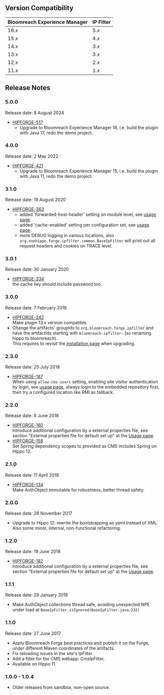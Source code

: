 <!--
  Copyright 2017-2024 Bloomreach

  Licensed under the Apache License, Version 2.0 (the "License");
  you may not use this file except in compliance with the License.
  You may obtain a copy of the License at

   https://www.apache.org/licenses/LICENSE-2.0

  Unless required by applicable law or agreed to in writing, software
  distributed under the License is distributed on an "AS IS" BASIS,
  WITHOUT WARRANTIES OR CONDITIONS OF ANY KIND, either express or implied.
  See the License for the specific language governing permissions and
  limitations under the License.
  -->

## Version Compatibility

| Bloomreach Experience Manager | IP Filter |
|-------------------------------|-----------| 
| 16.x                          | 5.x       |
| 15.x                          | 4.x       |
| 14.x                          | 3.x       |
| 13.x                          | 3.x       |
| 12.x                          | 2.x       |
| 11.x                          | 1.x       |

## Release Notes

### 5.0.0
<p class="smallinfo">Release date: 8 August 2024</p>

+ [HIPFORGE-517](https://issues.onehippo.com/browse/HIPFORGE-517)<br/>
  - Upgrade to Bloomreach Experience Manager 16, i.e. build the plugin with Java 17, redo the demo project.


### 4.0.0
<p class="smallinfo">Release date: 2 May 2022</p>

+ [HIPFORGE-421](https://issues.onehippo.com/browse/HIPFORGE-421)<br/>
  - Upgrade to Bloomreach Experience Manager 15, i.e. build the plugin with Java 11, redo the demo project.

### 3.1.0
<p class="smallinfo">Release date: 19 August 2020</p>

+ [HIPFORGE-363](https://issues.onehippo.com/browse/HIPFORGE-363)<br/>
  - added 'forwarded-host-header' setting on module level, see [usage page](usage.html).
  - added 'cache-enabled' setting per configuration set, see [usage page](usage.html).
  - more DEBUG logging in various locations, also `org.onehippo.forge.ipfilter.common.BaseIpFilter` will print out all
    request headers and cookies on TRACE level.

### 3.0.1
<p class="smallinfo">Release date: 30 January 2020</p>

+ [HIPFORGE-334](https://issues.onehippo.com/browse/HIPFORGE-334)<br/> 
  the cache key should include password too.

### 3.0.0
<p class="smallinfo">Release date: 7 February 2019</p>

+ [HIPFORGE-242](https://issues.onehippo.com/browse/HIPFORGE-242)<br/> 
  Make plugin 13.x version compatible.
+ Change the artifacts' groupIds to <code>org.bloomreach.forge.ipfilter</code> and have the artifactIds starting with 
<code>bloomreach-ipfilter-</code> (so renaming hippo to bloomreach).<br/>
This requires to revisit the [installation page](install.html) when upgrading. 

### 2.3.0  

<p class="smallinfo">Release date: 25 July 2018</p>

+ [HIPFORGE-187](https://issues.onehippo.com/browse/HIPFORGE-187)<br/> 
  When using `allow-cms-users` setting, enabling site visitor authentication by login, see [usage page](usage.html),
  always login to the embedded repository first, then try a configured location like RMI as fallback.

### 2.2.0  

<p class="smallinfo">Release date: 8 June 2018</p>

+ [HIPFORGE-160](https://issues.onehippo.com/browse/HIPFORGE-160)<br/> 
  Introduce additional configuration by a external properties file, see section "External properties file for default 
  set up" at the [Usage page](usage.html).
+ [HIPFORGE-158](https://issues.onehippo.com/browse/HIPFORGE-158)<br/> 
  Set Spring dependency scopes to provided as CMS includes Spring on Hippo 12.

### 2.1.0  

<p class="smallinfo">Release date: 11 April 2018</p>

+ [HIPFORGE-134](https://issues.onehippo.com/browse/HIPFORGE-134)<br/> 
  Make AuthObject immutable for robustness, better thread safety.

### 2.0.0  

<p class="smallinfo">Release date: 28 November 2017</p>

+ Upgrade to Hippo 12: rewrite the bootstrapping as yaml instead of XML. Also some minor, internal, non-functional refactoring.

### 1.2.0  

<p class="smallinfo">Release date: 19 June 2018</p>

+ [HIPFORGE-182](https://issues.onehippo.com/browse/HIPFORGE-182)<br/> 
  Introduce additional configuration by a external properties file, see section "External properties file for default 
  set up" at the [Usage page](usage.html).

### 1.1.1  

<p class="smallinfo">Release date: 29 January 2018</p>

+ Make AuthObject collections thread safe, avoiding unexpected NPE under load at `BaseIpFilter.isIgnored(BaseIpFilter.java:232)`

### 1.1.0  

<p class="smallinfo">Release date: 27 June 2017</p>

+ Apply Bloomreach Forge best practices and publish it on the Forge, under different Maven coordinates of the artifacts.
+ Fix reloading issues in the site's IpFilter.   
+ Add a filter for the CMS webapp: CmsIpFilter.
+ Available on Hippo 11.

### 1.0.0 - 1.0.4 
+ Older releases from sandbox, non-open source.
